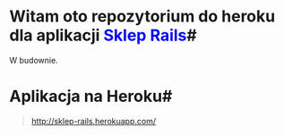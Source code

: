 # Witam oto repozytorium do heroku dla aplikacji <font color="blue">Sklep Rails</font>#

W budownie.

# Aplikacja na Heroku#
> http://sklep-rails.herokuapp.com/
